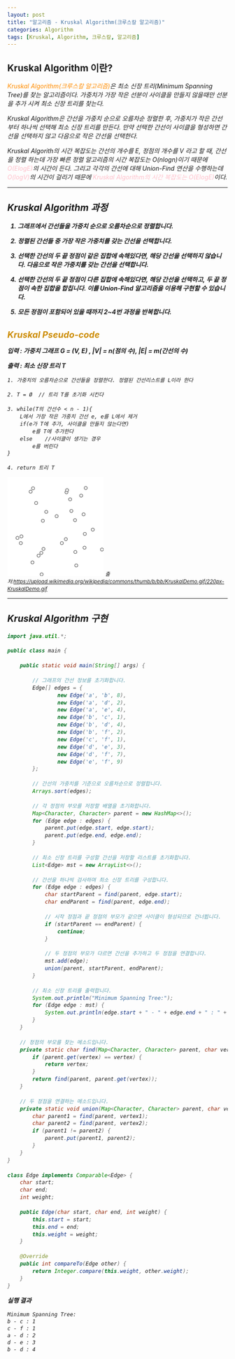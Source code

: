 ```yaml
---
layout: post
title: "알고리즘 - Kruskal Algorithm(크루스칼 알고리즘)"
categories: Algorithm
tags: [Kruskal, Algorithm, 크루스칼, 알고리즘]
---
```


## Kruskal Algorithm 이란?

<I><span style = "color:#FF8C00">Kruskal Algorithm(크루스칼 알고리즘)</span>은 최소 신장 트리(Minimum Spanning Tree)를 찾는 알고리즘이다. 가중치가 가장 작은 선분이 사이클을 만들지 않을때만 선분을 추가 시켜 최소 신장 트리를 찾는다.

Kruskal Algorithm은 간선을 가중치 순으로 오름차순 정렬한 후, 가중치가 작은 간선부터 하나씩 선택해 최소 신장 트리를 만든다. 만약 선택한 간선이 사이클을 형성하면 간선을 선택하지 않고 다음으로 작은 간선을 선택한다.

Kruskal Algorith의 시간 복잡도는 간선의 개수를 E, 정점의 개수를 V 라고 할 때, 간선을 정렬 하는데 가장 빠른 정렬 알고리즘의 시간 복잡도는 O(nlogn)이기 때문에 <span style = "color:Pink">O(ElogE)</span>의 시간이 든다. 그리고 각각의 간선에 대해 Union-Find 연산을 수행하는데 <span style = "color:Pink">O(logV)</span>의 시간이 걸리기 때문에 <span style = "color:Pink">Kruskal Algorithm의 시간 복잡도는 O(ElogE)</span>이다.

<hr/>

## Kruskal Algorithm 과정

<div style = " font-weight:bold">

1. 그래프에서 간선들을 가중치 순으로 오름차순으로 정렬합니다.<br/>

2. 정렬된 간선들 중 가장 작은 가중치를 갖는 간선을 선택합니다.<br/>

3. 선택한 간선의 두 끝 정점이 같은 집합에 속해있다면, 해당 간선을 선택하지 않습니다. 다음으로 작은 가중치를 갖는 간선을 선택합니다.<br/>

4. 선택한 간선의 두 끝 정점이 다른 집합에 속해있다면, 해당 간선을 선택하고, 두 끝 정점이 속한 집합을 합칩니다. 이를 Union-Find 알고리즘을 이용해 구현할 수 있습니다.<br/>

5. 모든 정점이 포함되어 있을 때까지 2~4번 과정을 반복합니다.<br/><br/>
</div>

<span style = "font-weight:bold;font-size:20px;color:#CC8C00">Kruskal Pseudo-code</span>

<span style = "font-weight:bold">입력 : 가중치 그래프 G = (V, E) , |V| = n(점의 수), |E| = m(간선의 수)</span>

<span style = "font-weight:bold">출력 : 최소 신장 트리 T</span>

    1. 가중치의 오름차순으로 간선들을 정렬한다. 정렬된 간선리스트를 L이라 한다

    2. T = Ø  // 트리 T를 초기화 시킨다

    3. while(T의 간선수 < n - 1){
        L에서 가장 작은 가중치 간선 e, e를 L에서 제거
        if(e가 T에 추가, 사이클을 만들지 않는다면)
            e를 T에 추가한다
        else    //사이클이 생기는 경우
            e를 버린다
    }

    4. return 트리 T

![Kruskal](/assets/images/Kruskal.gif)
<small>출처:<https://upload.wikimedia.org/wikipedia/commons/thumb/b/bb/KruskalDemo.gif/220px-KruskalDemo.gif></small>

<hr/>

## Kruskal Algorithm 구현

```java
import java.util.*;

public class main {

    public static void main(String[] args) {

        // 그래프의 간선 정보를 초기화합니다.
        Edge[] edges = {
                new Edge('a', 'b', 8),
                new Edge('a', 'd', 2),
                new Edge('a', 'e', 4),
                new Edge('b', 'c', 1),
                new Edge('b', 'd', 4),
                new Edge('b', 'f', 2),
                new Edge('c', 'f', 1),
                new Edge('d', 'e', 3),
                new Edge('d', 'f', 7),
                new Edge('e', 'f', 9)
        };

        // 간선의 가중치를 기준으로 오름차순으로 정렬합니다.
        Arrays.sort(edges);

        // 각 정점의 부모를 저장할 배열을 초기화합니다.
        Map<Character, Character> parent = new HashMap<>();
        for (Edge edge : edges) {
            parent.put(edge.start, edge.start);
            parent.put(edge.end, edge.end);
        }

        // 최소 신장 트리를 구성할 간선을 저장할 리스트를 초기화합니다.
        List<Edge> mst = new ArrayList<>();

        // 간선을 하나씩 검사하며 최소 신장 트리를 구성합니다.
        for (Edge edge : edges) {
            char startParent = find(parent, edge.start);
            char endParent = find(parent, edge.end);

            // 시작 정점과 끝 정점의 부모가 같으면 사이클이 형성되므로 건너뜁니다.
            if (startParent == endParent) {
                continue;
            }

            // 두 정점의 부모가 다르면 간선을 추가하고 두 정점을 연결합니다.
            mst.add(edge);
            union(parent, startParent, endParent);
        }

        // 최소 신장 트리를 출력합니다.
        System.out.println("Minimum Spanning Tree:");
        for (Edge edge : mst) {
            System.out.println(edge.start + " - " + edge.end + " : " + edge.weight);
        }
    }

    // 정점의 부모를 찾는 메소드입니다.
    private static char find(Map<Character, Character> parent, char vertex) {
        if (parent.get(vertex) == vertex) {
            return vertex;
        }
        return find(parent, parent.get(vertex));
    }

    // 두 정점을 연결하는 메소드입니다.
    private static void union(Map<Character, Character> parent, char vertex1, char vertex2) {
        char parent1 = find(parent, vertex1);
        char parent2 = find(parent, vertex2);
        if (parent1 != parent2) {
            parent.put(parent1, parent2);
        }
    }
}

class Edge implements Comparable<Edge> {
    char start;
    char end;
    int weight;

    public Edge(char start, char end, int weight) {
        this.start = start;
        this.end = end;
        this.weight = weight;
    }

    @Override
    public int compareTo(Edge other) {
        return Integer.compare(this.weight, other.weight);
    }
}
```

**실행 결과**

    Minimum Spanning Tree:
    b - c : 1
    c - f : 1
    a - d : 2
    d - e : 3
    b - d : 4

